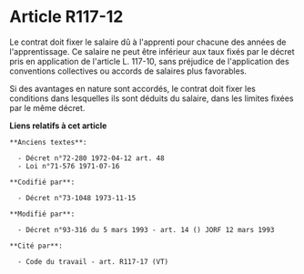 # Article R117-12

Le contrat doit fixer le salaire dû à l'apprenti pour chacune des années de l'apprentissage. Ce salaire ne peut être
inférieur aux taux fixés par le décret pris en application de l'article L. 117-10, sans préjudice de l'application des
conventions collectives ou accords de salaires plus favorables.

Si des avantages en nature sont accordés, le contrat doit fixer les conditions dans lesquelles ils sont déduits du salaire,
dans les limites fixées par le même décret.

**Liens relatifs à cet article**

	**Anciens textes**:

	  - Décret n°72-280 1972-04-12 art. 48
	  - Loi n°71-576 1971-07-16

	**Codifié par**:

	  - Décret n°73-1048 1973-11-15

	**Modifié par**:

	  - Décret n°93-316 du 5 mars 1993 - art. 14 () JORF 12 mars 1993

	**Cité par**:

	  - Code du travail - art. R117-17 (VT)
